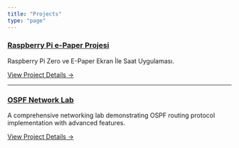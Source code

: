 ```yaml
---
title: "Projects"
type: "page"
---
```


### [Raspberry Pi e-Paper Projesi](https://ittechnetworkk.github.io/posts/epaper/raspberry-pi-epaper/)

Raspberry Pi Zero ve E-Paper Ekran İle Saat Uygulaması.

[View Project Details →](https://ittechnetworkk.github.io/posts/epaper/raspberry-pi-epaper/)

---

### [OSPF Network Lab](https://ittechnetworkk.github.io/posts/ospflab/ospf-lab/)

A comprehensive networking lab demonstrating OSPF routing protocol implementation with advanced features.

[View Project Details →](https://ittechnetworkk.github.io/posts/ospflab/ospf-lab/)

